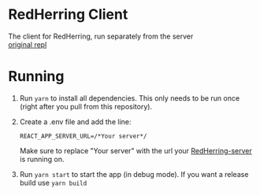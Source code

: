 # RedHerring Client
The client for RedHerring, run separately from the server   
[original repl](https://repl.it/@DashL/RedHerringClient)

# Running
1. Run `yarn` to install all dependencies. This only needs to be run once (right after you pull from this repository).

2. Create a .env file and add the line:
    ```
    REACT_APP_SERVER_URL=/*Your server*/
    ```
    Make sure to replace "Your server" with the url your [RedHerring-server](https://github.com/Dash-L/RedHerring/tree/main/server) is running on.
   
3. Run `yarn start` to start the app (in debug mode). If you want a release build use `yarn build`
